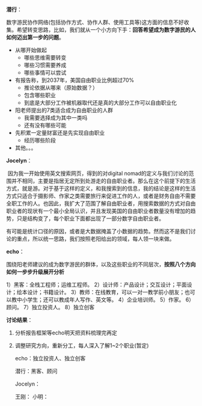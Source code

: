 **潜行**：

数字游民协作网络(包括协作方式、协作人群、使用工具等)这方面的信息不好收集。希望转变思路，比如，我们就从一个小方向下手：**回答希望成为数字游民的人如何迈出第一步的问题**。

- 从哪开始做起
  - 哪些思维需要转变
  - 哪些习惯需要养成
  - 哪些事情可以尝试
- 有报告称，到2037年，美国自由职业比例超过70%
  - 推论依据从哪来（原始数据？）
  - 包含哪些职业
  - 到底是大部分工作被机器取代还是真的大部分工作可以自由职业化
- 阳老师提出的7类适合成为自由职业的人群
  - 我需要选择成为其中一类吗
  - 还有没有哪些可能
- 先积累一定量财富还是先实现自由职业
  - 经历哪些阶段
- 其他。。。



**Jocelyn**：

​	因为我一开始使用英文搜索网页，得到的对digital nomad的定义与我们讨论的范围并不相同，主要是指居无定所到处游走的自由职业者。那么在这个前提下的生活方式，就是游。对于基于这样的定义，和我搜索到的信息，我的结论是这样的生活方式只适合于摄影师、作家之类需要旅行来促进工作的人，或者是财务自由不需要全职工作的人。也因此，我扩大了范围了解自由职业者，用搜索数据的方式对自由职业者的现状有一个最小全局认识，并且发现美国的自由职业者数量没有增加的趋势，只是结构变了，每个职业下面都出现了一部分数字自由职业者。

​	有可能是统计口径的原因，或者是大数据掩盖了小数据的趋势。然而这不是我们讨论的重点，所以统一思路，我们按照老阳给出的领域，每人领一块来做。



**echo**：

围绕阳老师建议的成为数字游民的群体，以及这些职业的不同层次，**按照八个方向如何一步步升级展开分析**

1）黑客：全栈工程师；运维工程师。
2）设计师：产品设计；交互设计；平面设计；绘本设计；书籍设计。
3）教师：在线教育，可以一对一教学前小朋友；也可以教中小学生；还可以教成年人写作、英文等。
4）企业培训师。
5）作家。
6）顾问。
7）独立投资人。
8）独立创客



**讨论结果**：

1. 分析报告框架等echo明天把资料梳理完再定

2. 调整研究方向，重新分工，每人深入了解1~2个职业(暂定)

   echo：独立投资人、独立创客

   潜行：黑客、顾问

   Jocelyn：

   王刚：
   小明：



